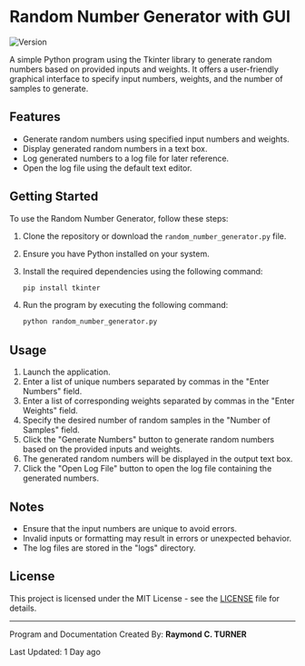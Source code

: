 # Random Number Generator with GUI

![Version](https://img.shields.io/badge/version-0.1.1.beta.1-blue)

A simple Python program using the Tkinter library to generate random numbers based on provided inputs and weights. It offers a user-friendly graphical interface to specify input numbers, weights, and the number of samples to generate.

## Features

- Generate random numbers using specified input numbers and weights.
- Display generated random numbers in a text box.
- Log generated numbers to a log file for later reference.
- Open the log file using the default text editor.

## Getting Started

To use the Random Number Generator, follow these steps:

1. Clone the repository or download the `random_number_generator.py` file.
2. Ensure you have Python installed on your system.
3. Install the required dependencies using the following command:

   ```bash
   pip install tkinter
   ```

4. Run the program by executing the following command:

   ```bash
   python random_number_generator.py
   ```

## Usage

1. Launch the application.
2. Enter a list of unique numbers separated by commas in the "Enter Numbers" field.
3. Enter a list of corresponding weights separated by commas in the "Enter Weights" field.
4. Specify the desired number of random samples in the "Number of Samples" field.
5. Click the "Generate Numbers" button to generate random numbers based on the provided inputs and weights.
6. The generated random numbers will be displayed in the output text box.
7. Click the "Open Log File" button to open the log file containing the generated numbers.

## Notes

- Ensure that the input numbers are unique to avoid errors.
- Invalid inputs or formatting may result in errors or unexpected behavior.
- The log files are stored in the "logs" directory.

## License

This project is licensed under the MIT License - see the [LICENSE](LICENSE) file for details.

---

Program and Documentation Created By: **Raymond C. TURNER**

Last Updated: 1 Day ago

